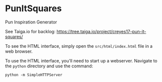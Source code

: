 # PunItSquares
Pun Inspiration Generator

See Taiga.io for backlog: https://tree.taiga.io/project/creyes17-pun-it-squares/

To see the HTML interface, simply open the `src/html/index.html` file in a web browser.

To use the HTML interface, you'll need to start up a webserver. Navigate to the `python` directory and use the command:

    python -m SimpleHTTPServer
